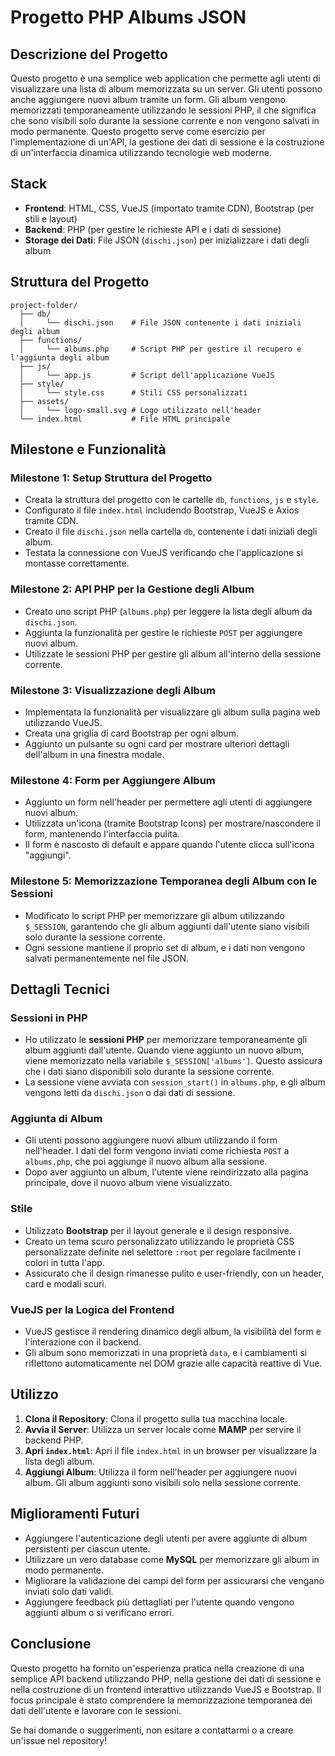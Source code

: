 # Progetto PHP Albums JSON

## Descrizione del Progetto
Questo progetto è una semplice web application che permette agli utenti di visualizzare una lista di album memorizzata su un server. Gli utenti possono anche aggiungere nuovi album tramite un form. Gli album vengono memorizzati temporaneamente utilizzando le sessioni PHP, il che significa che sono visibili solo durante la sessione corrente e non vengono salvati in modo permanente. Questo progetto serve come esercizio per l'implementazione di un'API, la gestione dei dati di sessione e la costruzione di un'interfaccia dinamica utilizzando tecnologie web moderne.

## Stack
- **Frontend**: HTML, CSS, VueJS (importato tramite CDN), Bootstrap (per stili e layout)
- **Backend**: PHP (per gestire le richieste API e i dati di sessione)
- **Storage dei Dati**: File JSON (`dischi.json`) per inizializzare i dati degli album

## Struttura del Progetto
```
project-folder/
  ├── db/
  │     └── dischi.json    # File JSON contenente i dati iniziali degli album
  ├── functions/
  │     └── albums.php     # Script PHP per gestire il recupero e l'aggiunta degli album
  ├── js/
  │     └── app.js         # Script dell'applicazione VueJS
  ├── style/
  │     └── style.css      # Stili CSS personalizzati
  ├── assets/
  │     └── logo-small.svg # Logo utilizzato nell'header
  └── index.html           # File HTML principale
```

## Milestone e Funzionalità

### Milestone 1: Setup Struttura del Progetto
- Creata la struttura del progetto con le cartelle `db`, `functions`, `js` e `style`.
- Configurato il file `index.html` includendo Bootstrap, VueJS e Axios tramite CDN.
- Creato il file `dischi.json` nella cartella `db`, contenente i dati iniziali degli album.
- Testata la connessione con VueJS verificando che l'applicazione si montasse correttamente.

### Milestone 2: API PHP per la Gestione degli Album
- Creato uno script PHP (`albums.php`) per leggere la lista degli album da `dischi.json`.
- Aggiunta la funzionalità per gestire le richieste `POST` per aggiungere nuovi album.
- Utilizzate le sessioni PHP per gestire gli album all'interno della sessione corrente.

### Milestone 3: Visualizzazione degli Album
- Implementata la funzionalità per visualizzare gli album sulla pagina web utilizzando VueJS.
- Creata una griglia di card Bootstrap per ogni album.
- Aggiunto un pulsante su ogni card per mostrare ulteriori dettagli dell'album in una finestra modale.

### Milestone 4: Form per Aggiungere Album
- Aggiunto un form nell'header per permettere agli utenti di aggiungere nuovi album.
- Utilizzata un'icona (tramite Bootstrap Icons) per mostrare/nascondere il form, mantenendo l'interfaccia pulita.
- Il form è nascosto di default e appare quando l'utente clicca sull'icona "aggiungi".

### Milestone 5: Memorizzazione Temporanea degli Album con le Sessioni
- Modificato lo script PHP per memorizzare gli album utilizzando `$_SESSION`, garantendo che gli album aggiunti dall'utente siano visibili solo durante la sessione corrente.
- Ogni sessione mantiene il proprio set di album, e i dati non vengono salvati permanentemente nel file JSON.

## Dettagli Tecnici
### Sessioni in PHP
- Ho utilizzato le **sessioni PHP** per memorizzare temporaneamente gli album aggiunti dall'utente. Quando viene aggiunto un nuovo album, viene memorizzato nella variabile `$_SESSION['albums']`. Questo assicura che i dati siano disponibili solo durante la sessione corrente.
- La sessione viene avviata con `session_start()` in `albums.php`, e gli album vengono letti da `dischi.json` o dai dati di sessione.

### Aggiunta di Album
- Gli utenti possono aggiungere nuovi album utilizzando il form nell'header. I dati del form vengono inviati come richiesta `POST` a `albums.php`, che poi aggiunge il nuovo album alla sessione.
- Dopo aver aggiunto un album, l'utente viene reindirizzato alla pagina principale, dove il nuovo album viene visualizzato.

### Stile
- Utilizzato **Bootstrap** per il layout generale e il design responsive.
- Creato un tema scuro personalizzato utilizzando le proprietà CSS personalizzate definite nel selettore `:root` per regolare facilmente i colori in tutta l'app.
- Assicurato che il design rimanesse pulito e user-friendly, con un header, card e modali scuri.

### VueJS per la Logica del Frontend
- VueJS gestisce il rendering dinamico degli album, la visibilità del form e l'interazione con il backend.
- Gli album sono memorizzati in una proprietà `data`, e i cambiamenti si riflettono automaticamente nel DOM grazie alle capacità reattive di Vue.

## Utilizzo
1. **Clona il Repository**: Clona il progetto sulla tua macchina locale.
2. **Avvia il Server**: Utilizza un server locale come **MAMP** per servire il backend PHP.
3. **Apri `index.html`**: Apri il file `index.html` in un browser per visualizzare la lista degli album.
4. **Aggiungi Album**: Utilizza il form nell'header per aggiungere nuovi album. Gli album aggiunti sono visibili solo nella sessione corrente.

## Miglioramenti Futuri
- Aggiungere l'autenticazione degli utenti per avere aggiunte di album persistenti per ciascun utente.
- Utilizzare un vero database come **MySQL** per memorizzare gli album in modo permanente.
- Migliorare la validazione dei campi del form per assicurarsi che vengano inviati solo dati validi.
- Aggiungere feedback più dettagliati per l'utente quando vengono aggiunti album o si verificano errori.

## Conclusione
Questo progetto ha fornito un'esperienza pratica nella creazione di una semplice API backend utilizzando PHP, nella gestione dei dati di sessione e nella costruzione di un frontend interattivo utilizzando VueJS e Bootstrap. Il focus principale è stato comprendere la memorizzazione temporanea dei dati dell'utente e lavorare con le sessioni.

Se hai domande o suggerimenti, non esitare a contattarmi o a creare un'issue nel repository!